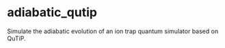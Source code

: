 # adiabatic_qutip
Simulate the adiabatic evolution of an ion trap quantum simulator based on QuTiP.

